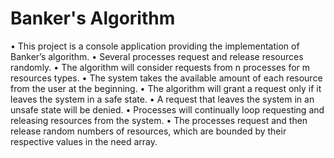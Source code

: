 # Banker's Algorithm

• This project is a console application providing the implementation of Banker’s algorithm.
• Several processes request and release resources randomly.
• The algorithm will consider requests from n processes for m resources types.
• The system takes the available amount of each resource from the user at the beginning.
• The algorithm will grant a request only if it leaves the system in a safe state.
• A request that leaves the system in an unsafe state will be denied.
• Processes will continually loop requesting and releasing resources from the system.
• The processes request and then release random numbers of resources, which are bounded by
their respective values in the need array.
